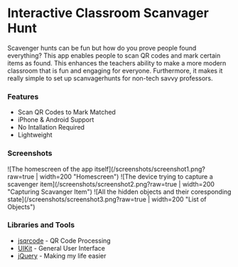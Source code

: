 # Interactive Classroom Scanvager Hunt
Scavenger hunts can be fun but how do you prove people found everything? This app enables people to scan QR codes and mark certain items as found. This enhances the teachers ability to make a more modern classroom that is fun and engaging for everyone. Furthermore, it makes it really simple to set up scanvagerhunts for non-tech savvy professors.

### Features
* Scan QR Codes to Mark Matched
* iPhone & Android Support
* No Intallation Required
* Lightweight

### Screenshots
![The homescreen of the app itself](/screenshots/screenshot1.png?raw=true | width=200 "Homescreen")
![The device trying to capture a scavenger item](/screenshots/screenshot2.png?raw=true | width=200 "Capturing Scavanger Item")
![All the hidden objects and their coresponding state](/screenshots/screenshot3.png?raw=true | width=200 "List of Objects")


### Libraries and Tools

 * [jsqrcode](https://github.com/LazarSoft/jsqrcode) - QR Code Processing
 * [UIKit](https://getuikit.com/) - General User Interface
 * [jQuery](https://jquery.com/) - Making my life easier